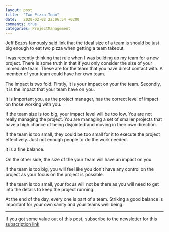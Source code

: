 ```yaml
---
layout: post
title:  "Two Pizza Team"
date:   2020-02-02 22:06:54 +0200
comments: true
categories: ProjectManagement 
---
```


Jeff Bezos famously said [link](https://www.inc.com/business-insider/jeff-bezos-productivity-tip-two-pizza-rule.html) that the ideal size of a team is should be just big enough to eat two pizza when getting a team takeout.

I was recently thinking that rule when I was building up my team for a new project. There is some truth in that if you only consider the size of your immediate team. These are for the team that you have direct contact with. A member of your team could have her own team.

The impact is two fold. Firstly, it is your impact on your the team. Secondly, it is the impact that your team have on you.

It is important you, as the project manager, has the correct level of impact on those working with you. 

If the team size is too big, your impact level will be too low. You are not really managing the project. You are managing a set of smaller projects that have a high chance of being disjointed and moving in their own direction.

If the team is too small, they could be too small for it to execute the project effectively. Just not enough people to do the work needed.

It is a fine balance.

On the other side, the size of the your team will have an impact on you.

If the team is too big, you will feel like you don't have any control on the project as your focus on the project is possible.

If the team is too small, your focus will not be there as you will need to get into the details to keep the project running.

At the end of the day, every one is part of a team.  Striking a good balance is important for your own sanity and your teams well being.

---

If you got some value out of this post, subscribe to the newsletter for this [subscription link](https://mailchi.mp/8e0622427dd5/prjmgrwkly)
